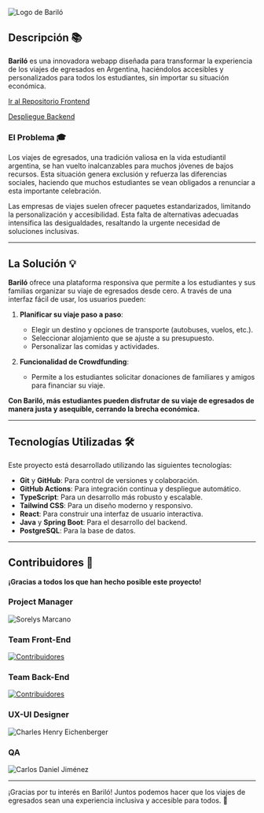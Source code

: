 ![Logo de Bariló](https://github.com/igrowker/i003-barilo-front/blob/develop/src/assets/images/imago.svg)

## Descripción 📚

**Bariló** es una innovadora webapp diseñada para transformar la experiencia de los viajes de egresados en Argentina, haciéndolos accesibles y personalizados para todos los estudiantes, sin importar su situación económica.

[Ir al Repositorio Frontend](https://github.com/igrowker/i003-barilo-front)

[Despliegue Backend](https://barilo.onrender.com/barilo/api/swagger-ui/index.html#/)
### El Problema 🎓

Los viajes de egresados, una tradición valiosa en la vida estudiantil argentina, se han vuelto inalcanzables para muchos jóvenes de bajos recursos. Esta situación genera exclusión y refuerza las diferencias sociales, haciendo que muchos estudiantes se vean obligados a renunciar a esta importante celebración.

Las empresas de viajes suelen ofrecer paquetes estandarizados, limitando la personalización y accesibilidad. Esta falta de alternativas adecuadas intensifica las desigualdades, resaltando la urgente necesidad de soluciones inclusivas.

---

## La Solución 💡

**Bariló** ofrece una plataforma responsiva que permite a los estudiantes y sus familias organizar su viaje de egresados desde cero. A través de una interfaz fácil de usar, los usuarios pueden:

1. **Planificar su viaje paso a paso**:
    - Elegir un destino y opciones de transporte (autobuses, vuelos, etc.).
    - Seleccionar alojamiento que se ajuste a su presupuesto.
    - Personalizar las comidas y actividades.

2. **Funcionalidad de Crowdfunding**:
    - Permite a los estudiantes solicitar donaciones de familiares y amigos para financiar su viaje.

**Con Bariló, más estudiantes pueden disfrutar de su viaje de egresados de manera justa y asequible, cerrando la brecha económica.**

---

## Tecnologías Utilizadas 🛠️

Este proyecto está desarrollado utilizando las siguientes tecnologías:

- **Git** y **GitHub**: Para control de versiones y colaboración.
- **GitHub Actions**: Para integración continua y despliegue automático.
- **TypeScript**: Para un desarrollo más robusto y escalable.
- **Tailwind CSS**: Para un diseño moderno y responsivo.
- **React**: Para construir una interfaz de usuario interactiva.
- **Java** y **Spring Boot**: Para el desarrollo del backend.
- **PostgreSQL**: Para la base de datos.

---

## Contribuidores 🤝

**¡Gracias a todos los que han hecho posible este proyecto!**

### Project Manager

![Sorelys Marcano](https://github.com/Sore08.png?size=60)

### Team Front-End
[![Contribuidores](https://contrib.rocks/image?repo=igrowker/i003-barilo-front&max=500&columns=20)](https://github.com/igrowker/i003-barilo-front/graphs/contributors)

### Team Back-End
[![Contribuidores](https://contrib.rocks/image?repo=igrowker/i003-barilo-back&max=500&columns=20)](https://github.com/igrowker/i003-barilo-back/graphs/contributors)

### UX-UI Designer

![Charles Henry Eichenberger](https://github.com/eichenbergerche.png?size=60)

### QA

![Carlos Daniel Jiménez](https://github.com/CarlosDaniel661.png?size=60)

---

¡Gracias por tu interés en Bariló! Juntos podemos hacer que los viajes de egresados sean una experiencia inclusiva y accesible para todos. 🚀